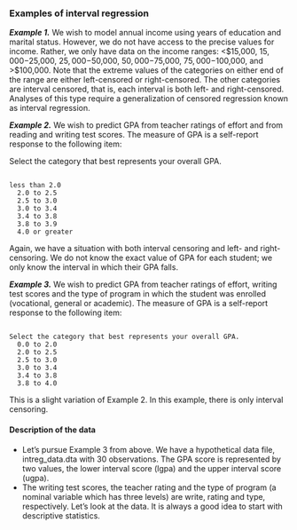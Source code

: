 
### Examples of interval regression

***Example 1.*** We wish to model annual income using years of education and marital status. However, we do not have access to the precise values for income. Rather, we only have data on the income ranges: <$15,000, $15,000-$25,000, $25,000-$50,000, $50,000-$75,000, $75,000-$100,000, and >$100,000. Note that the extreme values of the categories on either end of the range are either left-censored or right-censored. The other categories are interval censored, that is, each interval is both left- and right-censored. Analyses of this type require a generalization of censored regression known as interval regression.

***Example 2.*** We wish to predict GPA from teacher ratings of effort and from reading and writing test scores. The measure of GPA is a self-report response to the following item:

Select the category that best represents your overall GPA.
<pre><code>
less than 2.0
  2.0 to 2.5
  2.5 to 3.0
  3.0 to 3.4
  3.4 to 3.8
  3.8 to 3.9
  4.0 or greater
</code></pre>  
Again, we have a situation with both interval censoring and left- and right-censoring. We do not know the exact value of GPA for each student; we only know the interval in which their GPA falls.

***Example 3.*** We wish to predict GPA from teacher ratings of effort, writing test scores and the type of program in which the student was enrolled (vocational, general or academic). The measure of GPA is a self-report response to the following item:
<pre><code>
Select the category that best represents your overall GPA.
  0.0 to 2.0
  2.0 to 2.5
  2.5 to 3.0
  3.0 to 3.4
  3.4 to 3.8
  3.8 to 4.0
</code></pre>  
This is a slight variation of Example 2. In this example, there is only interval censoring.

#### Description of the data
* Let’s pursue Example 3 from above. We have a hypothetical data file, intreg_data.dta with 30 observations. The GPA score is represented by two values, the lower interval score (lgpa) and the upper interval score (ugpa). 
* The writing test scores, the teacher rating and the type of program (a nominal variable which has three levels) are write, rating and type, respectively. Let’s look at the data. It is always a good idea to start with descriptive statistics.

